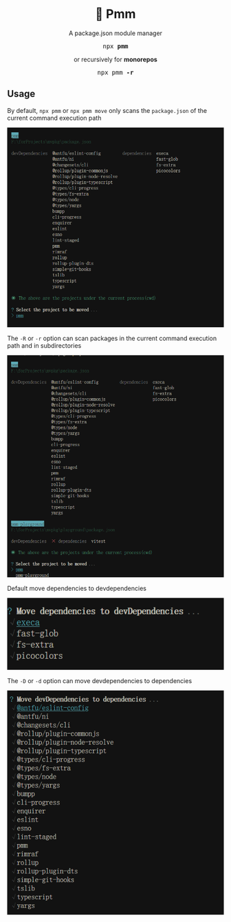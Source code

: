 <h1 align="center">🥦 Pmm</h1>
<p align="center">A package.json module manager</p>

<pre align="center">npx <b>pmm</b></pre>

<p align="center">or recursively for <b>monorepos</b></p>

<pre align="center">npx pmm <b>-r</b></pre>

## Usage

By default, `npx pmm` or `npx pmm move` only scans the `package.json` of the current command execution path 
<br>
<p align='center'>
<img src='./screenshots/default.png' width='600'/>
</p>

The `-R` or `-r` option can scan packages in the current command execution path and in subdirectories
<br>
<p align='center'>
<img src='./screenshots/move-r.png' width='600'/>
</p>

Default move dependencies to devdependencies
<br>
<p align='center'>
<img src='./screenshots/move.png' width='600'/>
</p>

The `-D` or `-d` option can move devdependencies to dependencies 
<br>
<p align='center'>
<img src='./screenshots/move-d.png' width='600'/>
</p>

